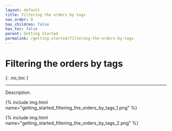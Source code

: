 ```yaml
---
layout: default
title: Filtering the orders by tags
nav_order: 9
has_children: false
has_toc: false
parent: Getting Started
permalink: /getting-started/filtering-the-orders-by-tags
---
```


# Filtering the orders by tags
{: .no_toc }

---

Description.

{% include img.html name="getting_started_filtering_the_orders_by_tags_1.png" %}

{% include img.html name="getting_started_filtering_the_orders_by_tags_2.png" %}